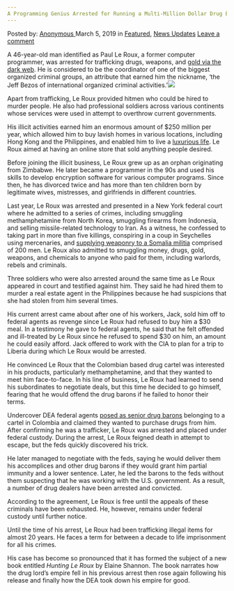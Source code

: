 ```yaml
---
A Programming Genius Arrested for Running a Multi-Million Dollar Drug Empire on the Darknet
---
```

<article class="post-listing post-28522 post type-post status-publish format-standard has-post-thumbnail hentry  tag-darknet tag-dollar tag-drug tag-empire tag-genius tag-multimillion tag-programming tag-running">
    <div class="post-inner">
        <span>Posted by: <a href="https://www.deepdotweb.com/author/anony/" title="">Anonymous </a></span>
    <span>March 5, 2019</span>
    <span>in <a href="https://www.deepdotweb.com/category/deepdot-news/" rel="category tag">Featured</a>, <a href="https://www.deepdotweb.com/category/news-updates/" rel="category tag">News Updates</a></span>
    <span><a href="https://www.deepdotweb.com/2019/03/05/a-programming-genius-arrested-for-running-a-multi-million-dollar-drug-empire-on-the-darknet/#respond">Leave a comment</a></span>
    </p>
    <div class="clear"></div>
    <div class="entry">
    <p>A 46-year-old man identified as Paul Le Roux, a former computer programmer, was arrested for trafficking drugs, weapons, and <a href="https://www.dailymail.co.uk/news/article-6712945/Amazing-story-350-pound-programming-genius-Jeff-Bezos-dark-web.html">gold via the dark web</a>. He is considered to be the coordinator of one of the biggest organized criminal groups, an attribute that earned him the nickname, ‘the Jeff Bezos of international organized criminal activities.’<img class="wp-image-28527 aligncenter" src="https://www.deepdotweb.com/wp-content/uploads/2019/03/word-image-2.jpeg" srcset="https://www.deepdotweb.com/wp-content/uploads/2019/03/word-image-2.jpeg 660w, https://www.deepdotweb.com/wp-content/uploads/2019/03/word-image-2-300x150.jpeg 300w" sizes="(max-width: 660px) 100vw, 660px" /></p>
    <p>Apart from trafficking, Le Roux provided hitmen who could be hired to murder people. He also had professional soldiers across various continents whose services were used in attempt to overthrow current governments.</p>
    <p>His illicit activities earned him an enormous amount of $250 million per year, which allowed him to buy lavish homes in various locations, including Hong Kong and the Philippines, and enabled him to live a <a href="https://www.deepdotweb.com/2018/12/23/convicted-dark-web-drug-trafficker-to-pay-300000-euros-to-the-state/">luxurious life</a>. Le Roux aimed at having an online store that sold anything people desired.</p>
    <p>Before joining the illicit business, Le Roux grew up as an orphan originating from Zimbabwe. He later became a programmer in the 90s and used his skills to develop encryption software for various computer programs. Since then, he has divorced twice and has more than ten children born by legitimate wives, mistresses, and girlfriends in different countries.</p>
    <p>Last year, Le Roux was arrested and presented in a New York federal court where he admitted to a series of crimes, including smuggling methamphetamine from North Korea, smuggling firearms from Indonesia, and selling missile-related technology to Iran. As a witness, he confessed to taking part in more than five killings, conspiring in a coup in Seychelles using mercenaries, and <a href="https://www.deepdotweb.com/2019/02/06/research-weapons-trafficking-and-terrorist-activities-taking-place-on-the-dark-web/">supplying weaponry to a Somalia militia</a> comprised of 200 men. Le Roux also admitted to smuggling money, drugs, gold, weapons, and chemicals to anyone who paid for them, including warlords, rebels and criminals.</p>
    <p>Three soldiers who were also arrested around the same time as Le Roux appeared in court and testified against him. They said he had hired them to murder a real estate agent in the Philippines because he had suspicions that she had stolen from him several times.</p>
    <p>His current arrest came about after one of his workers, Jack, sold him off to federal agents as revenge since Le Roux had refused to buy him a $30 meal. In a testimony he gave to federal agents, he said that he felt offended and ill-treated by Le Roux since he refused to spend $30 on him, an amount he could easily afford. Jack offered to work with the CIA to plan for a trip to Liberia during which Le Roux would be arrested.</p>
    <p>He convinced Le Roux that the Colombian based drug cartel was interested in his products, particularly methamphetamine, and that they wanted to meet him face-to-face. In his line of business, Le Roux had learned to send his subordinates to negotiate deals, but this time he decided to go himself, fearing that he would offend the drug barons if he failed to honor their terms.</p>
    <p>Undercover DEA federal agents <a href="https://www.deepdotweb.com/2018/01/11/undercover-agents-makes-successfully-purchase-ar-15-automatic-rifle-dark-web/">posed as senior drug barons</a> belonging to a cartel in Colombia and claimed they wanted to purchase drugs from him. After confirming he was a trafficker, Le Roux was arrested and placed under federal custody. During the arrest, Le Roux feigned death in attempt to escape, but the feds quickly discovered his trick.</p>
    <p>He later managed to negotiate with the feds, saying he would deliver them his accomplices and other drug barons if they would grant him partial immunity and a lower sentence. Later, he led the barons to the feds without them suspecting that he was working with the U.S. government. As a result, a number of drug dealers have been arrested and convicted.</p>
    <p>According to the agreement, Le Roux is free until the appeals of these criminals have been exhausted. He, however, remains under federal custody until further notice.</p>
    <p>Until the time of his arrest, Le Roux had been trafficking illegal items for almost 20 years. He faces a term for between a decade to life imprisonment for all his crimes.</p>
    <p>His case has become so pronounced that it has formed the subject of a new book entitled <em>Hunting Le Roux</em> by Elaine Shannon. The book narrates how the drug lord’s empire fell in his previous arrest then rose again following his release and finally how the DEA took down his empire for good.</p>
    </div>
    <span style="display:none"><a href="https://www.deepdotweb.com/tag/arrested/" rel="tag">arrested</a> <a href="https://www.deepdotweb.com/tag/darknet/" rel="tag">darknet</a> <a href="https://www.deepdotweb.com/tag/dollar/" rel="tag">dollar</a>  <a href="https://www.deepdotweb.com/tag/empire/" rel="tag">empire</a> <a href="https://www.deepdotweb.com/tag/genius/" rel="tag">genius</a> <a href="https://www.deepdotweb.com/tag/multimillion/" rel="tag">multimillion</a> <a href="https://www.deepdotweb.com/tag/programming/" rel="tag">programming</a> <a href="https://www.deepdotweb.com/tag/running/" rel="tag">running</a></span> <span style="display:none" class="updated">2019-03-05</span>
    <div style="display:none" class="vcard author" itemprop="author" itemscope itemtype="http://schema.org/Person"><strong class="fn" itemprop="name"><a href="https://www.deepdotweb.com/author/anony/" title="Posts by Anonymous" rel="author">Anonymous</a></strong></div>
    </div>
</article>

